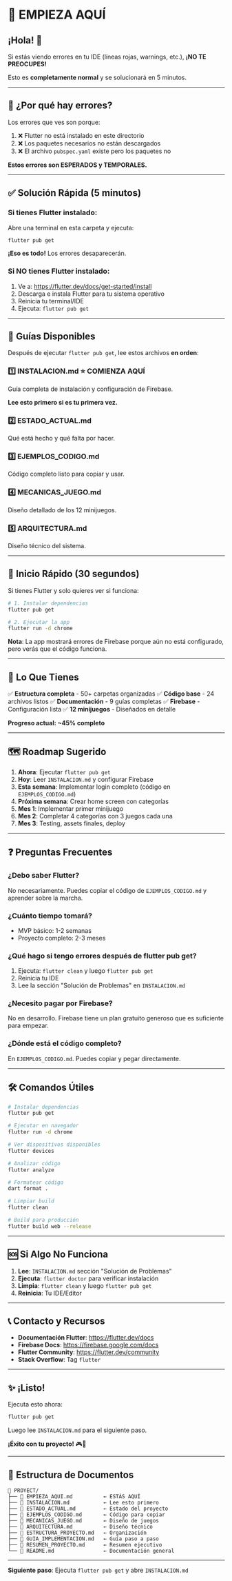 # 🎯 EMPIEZA AQUÍ

## ¡Hola! 👋

Si estás viendo errores en tu IDE (líneas rojas, warnings, etc.), **¡NO TE PREOCUPES!**

Esto es **completamente normal** y se solucionará en 5 minutos.

---

## 🔴 ¿Por qué hay errores?

Los errores que ves son porque:

1. ❌ Flutter no está instalado en este directorio
2. ❌ Los paquetes necesarios no están descargados
3. ❌ El archivo `pubspec.yaml` existe pero los paquetes no

**Estos errores son ESPERADOS y TEMPORALES.**

---

## ✅ Solución Rápida (5 minutos)

### Si tienes Flutter instalado:

Abre una terminal en esta carpeta y ejecuta:

```bash
flutter pub get
```

**¡Eso es todo!** Los errores desaparecerán.

### Si NO tienes Flutter instalado:

1. Ve a: https://flutter.dev/docs/get-started/install
2. Descarga e instala Flutter para tu sistema operativo
3. Reinicia tu terminal/IDE
4. Ejecuta: `flutter pub get`

---

## 📖 Guías Disponibles

Después de ejecutar `flutter pub get`, lee estos archivos **en orden**:

### 1️⃣ INSTALACION.md ⭐ COMIENZA AQUÍ
Guía completa de instalación y configuración de Firebase.

**Lee esto primero si es tu primera vez.**

### 2️⃣ ESTADO_ACTUAL.md
Qué está hecho y qué falta por hacer.

### 3️⃣ EJEMPLOS_CODIGO.md
Código completo listo para copiar y usar.

### 4️⃣ MECANICAS_JUEGO.md
Diseño detallado de los 12 minijuegos.

### 5️⃣ ARQUITECTURA.md
Diseño técnico del sistema.

---

## 🚀 Inicio Rápido (30 segundos)

Si tienes Flutter y solo quieres ver si funciona:

```bash
# 1. Instalar dependencias
flutter pub get

# 2. Ejecutar la app
flutter run -d chrome
```

**Nota**: La app mostrará errores de Firebase porque aún no está configurado, pero verás que el código funciona.

---

## 🎯 Lo Que Tienes

✅ **Estructura completa** - 50+ carpetas organizadas
✅ **Código base** - 24 archivos listos
✅ **Documentación** - 9 guías completas
✅ **Firebase** - Configuración lista
✅ **12 minijuegos** - Diseñados en detalle

**Progreso actual: ~45% completo**

---

## 🗺️ Roadmap Sugerido

1. **Ahora**: Ejecutar `flutter pub get`
2. **Hoy**: Leer `INSTALACION.md` y configurar Firebase
3. **Esta semana**: Implementar login completo (código en `EJEMPLOS_CODIGO.md`)
4. **Próxima semana**: Crear home screen con categorías
5. **Mes 1**: Implementar primer minijuego
6. **Mes 2**: Completar 4 categorías con 3 juegos cada una
7. **Mes 3**: Testing, assets finales, deploy

---

## ❓ Preguntas Frecuentes

### ¿Debo saber Flutter?
No necesariamente. Puedes copiar el código de `EJEMPLOS_CODIGO.md` y aprender sobre la marcha.

### ¿Cuánto tiempo tomará?
- MVP básico: 1-2 semanas
- Proyecto completo: 2-3 meses

### ¿Qué hago si tengo errores después de flutter pub get?
1. Ejecuta: `flutter clean` y luego `flutter pub get`
2. Reinicia tu IDE
3. Lee la sección "Solución de Problemas" en `INSTALACION.md`

### ¿Necesito pagar por Firebase?
No en desarrollo. Firebase tiene un plan gratuito generoso que es suficiente para empezar.

### ¿Dónde está el código completo?
En `EJEMPLOS_CODIGO.md`. Puedes copiar y pegar directamente.

---

## 🛠️ Comandos Útiles

```bash
# Instalar dependencias
flutter pub get

# Ejecutar en navegador
flutter run -d chrome

# Ver dispositivos disponibles
flutter devices

# Analizar código
flutter analyze

# Formatear código
dart format .

# Limpiar build
flutter clean

# Build para producción
flutter build web --release
```

---

## 🆘 Si Algo No Funciona

1. **Lee**: `INSTALACION.md` sección "Solución de Problemas"
2. **Ejecuta**: `flutter doctor` para verificar instalación
3. **Limpia**: `flutter clean` y luego `flutter pub get`
4. **Reinicia**: Tu IDE/Editor

---

## 📞 Contacto y Recursos

- **Documentación Flutter**: https://flutter.dev/docs
- **Firebase Docs**: https://firebase.google.com/docs
- **Flutter Community**: https://flutter.dev/community
- **Stack Overflow**: Tag `flutter`

---

## ✨ ¡Listo!

Ejecuta esto ahora:

```bash
flutter pub get
```

Luego lee `INSTALACION.md` para el siguiente paso.

**¡Éxito con tu proyecto!** 🎮🚀

---

## 📂 Estructura de Documentos

```
📁 PROYECT/
├── 📄 EMPIEZA_AQUI.md          ← ESTÁS AQUÍ
├── 📄 INSTALACION.md           ← Lee esto primero
├── 📄 ESTADO_ACTUAL.md         ← Estado del proyecto
├── 📄 EJEMPLOS_CODIGO.md       ← Código para copiar
├── 📄 MECANICAS_JUEGO.md       ← Diseño de juegos
├── 📄 ARQUITECTURA.md          ← Diseño técnico
├── 📄 ESTRUCTURA_PROYECTO.md   ← Organización
├── 📄 GUIA_IMPLEMENTACION.md   ← Guía paso a paso
├── 📄 RESUMEN_PROYECTO.md      ← Resumen ejecutivo
└── 📄 README.md                ← Documentación general
```

---

**Siguiente paso**: Ejecuta `flutter pub get` y abre `INSTALACION.md`
